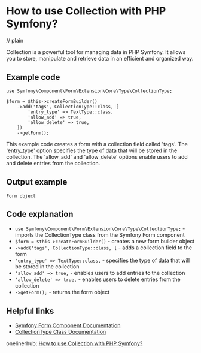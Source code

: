 # How to use Collection with PHP Symfony?
// plain

Collection is a powerful tool for managing data in PHP Symfony. It allows you to store, manipulate and retrieve data in an efficient and organized way.

## Example code

```
use Symfony\Component\Form\Extension\Core\Type\CollectionType;

$form = $this->createFormBuilder()
    ->add('tags', CollectionType::class, [
        'entry_type' => TextType::class,
        'allow_add' => true,
        'allow_delete' => true,
    ])
    ->getForm();
```

This example code creates a form with a collection field called 'tags'. The 'entry_type' option specifies the type of data that will be stored in the collection. The 'allow_add' and 'allow_delete' options enable users to add and delete entries from the collection.

## Output example

```
Form object
```

## Code explanation

- `use Symfony\Component\Form\Extension\Core\Type\CollectionType;` - imports the CollectionType class from the Symfony Form component
- `$form = $this->createFormBuilder()` - creates a new form builder object
- `->add('tags', CollectionType::class, [` - adds a collection field to the form
- `'entry_type' => TextType::class,` - specifies the type of data that will be stored in the collection
- `'allow_add' => true,` - enables users to add entries to the collection
- `'allow_delete' => true,` - enables users to delete entries from the collection
- `->getForm();` - returns the form object

## Helpful links
- [Symfony Form Component Documentation](https://symfony.com/doc/current/forms.html)
- [CollectionType Class Documentation](https://symfony.com/doc/current/reference/forms/types/collection.html)

onelinerhub: [How to use Collection with PHP Symfony?](https://onelinerhub.com/php-symfony/how-to-use-collection-with-php-symfony)
